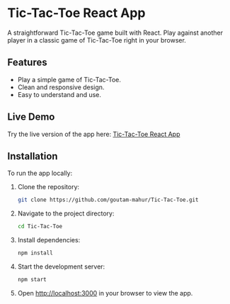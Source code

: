 # Tic-Tac-Toe React App

A straightforward Tic-Tac-Toe game built with React. Play against another player in a classic game of Tic-Tac-Toe right in your browser.

## Features

- Play a simple game of Tic-Tac-Toe.
- Clean and responsive design.
- Easy to understand and use.

## Live Demo

Try the live version of the app here: [Tic-Tac-Toe React App](https://goutam-mahur.github.io/Tic-Tac-Toe)

## Installation

To run the app locally:

1. Clone the repository:
    ```bash
    git clone https://github.com/goutam-mahur/Tic-Tac-Toe.git
    ```

2. Navigate to the project directory:
    ```bash
    cd Tic-Tac-Toe
    ```

3. Install dependencies:
    ```bash
    npm install
    ```

4. Start the development server:
    ```bash
    npm start
    ```

5. Open [http://localhost:3000](http://localhost:3000) in your browser to view the app.

